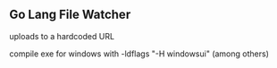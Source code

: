 ## Go Lang File Watcher

uploads to a hardcoded URL

compile exe for windows with -ldflags "-H windowsui" (among others)
